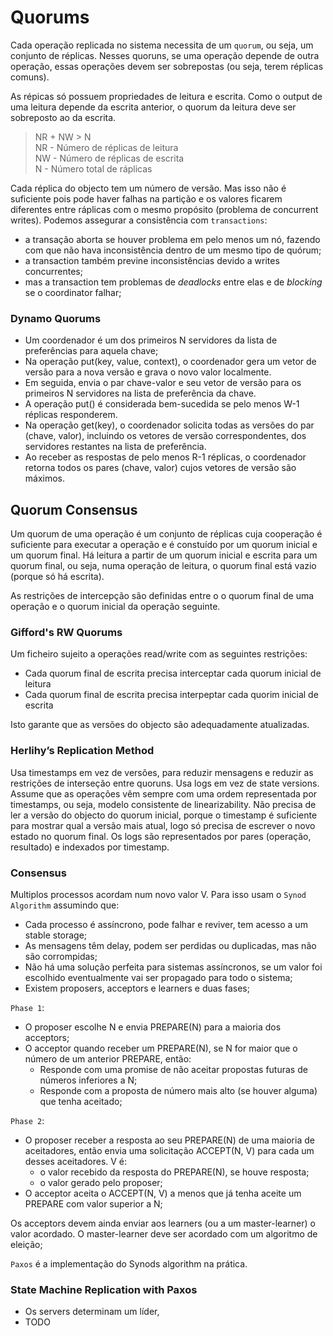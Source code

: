 # Quorums

Cada operação replicada no sistema necessita de um `quorum`, ou seja, um conjunto de réplicas. Nesses quoruns, se uma operação depende de outra operação, essas operações devem ser sobrepostas (ou seja, terem réplicas comuns). 

As répicas só possuem propriedades de leitura e escrita. Como o output de uma leitura depende da escrita anterior, o quorum da leitura deve ser sobreposto ao da escrita.

> NR + NW > N <br>
> NR - Número de réplicas de leitura <br>
> NW - Número de réplicas de escrita <br>
> N - Número total de ráplicas <br>

Cada réplica do objecto tem um número de versão. Mas isso não é suficiente pois pode haver falhas na partição e os valores ficarem diferentes entre ráplicas com o mesmo propósito (problema de concurrent writes). Podemos assegurar a consistência com `transactions`:
- a transação aborta se houver problema em pelo menos um nó, fazendo com que não hava inconsistência dentro de um mesmo tipo de quórum;
- a transaction também previne inconsistências devido a writes concurrentes;
- mas a transaction tem problemas de *deadlocks* entre elas e de *blocking* se o coordinator falhar;

### Dynamo Quorums

- Um coordenador é um dos primeiros N servidores da lista de preferências para aquela chave;
- Na operação put(key, value, context), o coordenador gera um vetor de versão para a nova versão e grava o novo valor localmente.
- Em seguida, envia o par chave-valor e seu vetor de versão para os primeiros N servidores na lista de preferência da chave.
- A operação put() é considerada bem-sucedida se pelo menos W-1 réplicas responderem.
- Na operação get(key), o coordenador solicita todas as versões do par (chave, valor), incluindo os vetores de versão correspondentes, dos servidores restantes na lista de preferência.
- Ao receber as respostas de pelo menos R-1 réplicas, o coordenador retorna todos os pares (chave, valor) cujos vetores de versão são máximos.

## Quorum Consensus

Um quorum de uma operação é um conjunto de réplicas cuja cooperação é suficiente para executar a operação e é constuído por um quorum inicial e um quorum final. Há leitura a partir de um quorum inicial e escrita para um quorum final, ou seja, numa operação de leitura, o quorum final está vazio (porque só há escrita).

As restrições de intercepção são definidas entre o o quorum final de uma operação e o quorum inicial da operação seguinte.

### Gifford's RW Quorums

Um ficheiro sujeito a operações read/write com as seguintes restrições:

- Cada quorum final de escrita precisa interceptar cada quorum inicial de leitura
- Cada quorum final de escrita precisa interpeptar cada quorim inicial de escrita

Isto garante que as versões do objecto são adequadamente atualizadas.

### Herlihy’s Replication Method

Usa timestamps em vez de versões, para reduzir mensagens e reduzir as restrições de interseção entre quoruns. Usa logs em vez de state versions. Assume que as operações vêm sempre com uma ordem representada por timestamps, ou seja, modelo consistente de linearizability. Não precisa de ler a versão do objecto do quorum inicial, porque o timestamp é suficiente para mostrar qual a versão mais atual, logo só precisa de escrever o novo estado no quorum final.
Os logs são representados por pares (operação, resultado) e indexados por timestamp.

### Consensus

Multiplos processos acordam num novo valor V. Para isso usam o `Synod Algorithm` assumindo que:
- Cada processo é assíncrono, pode falhar e reviver, tem acesso a um stable storage;
- As mensagens têm delay, podem ser perdidas ou duplicadas, mas não são corrompidas;
- Não há uma solução perfeita para sistemas assíncronos, se um valor foi escolhido eventualmente vai ser propagado para todo o sistema;
- Existem proposers, acceptors e learners e duas fases;

`Phase 1`:

- O proposer escolhe N e envia PREPARE(N) para a maioria dos acceptors;
- O acceptor quando receber um PREPARE(N), se N for maior que o número de um anterior PREPARE, então:
    - Responde com uma promise de não aceitar propostas futuras de números inferiores a N;
    - Responde com a proposta de número mais alto (se houver alguma) que tenha aceitado;

`Phase 2`:

- O proposer receber a resposta ao seu PREPARE(N) de uma maioria de aceitadores, então envia uma solicitação ACCEPT(N, V) para cada um desses aceitadores. V é:
    - o valor recebido da resposta do PREPARE(N), se houve resposta;
    - o valor gerado pelo proposer;
- O acceptor aceita o ACCEPT(N, V) a menos que já tenha aceite um PREPARE com valor superior a N;

Os acceptors devem ainda enviar aos learners (ou a um master-learner) o valor acordado. O master-learner deve ser acordado com um algoritmo de eleição;

`Paxos` é a implementação do Synods algorithm na prática. 

### State Machine Replication with Paxos

- Os servers determinam um líder, 
- TODO

